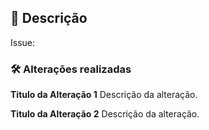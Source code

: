 ## :memo: Descrição

Issue:  

### :hammer_and_wrench: Alterações realizadas

**Titulo da Alteração 1**
  Descrição da alteração.

**Titulo da Alteração 2**
  Descrição da alteração.
